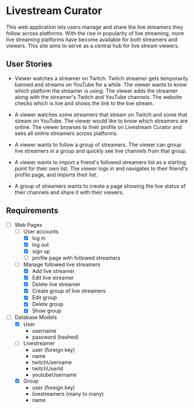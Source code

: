 # Livestream Curator

This web application lets users manage and share the live streamers they follow across platforms. With the rise in popularity of live streaming, more live streaming platforms have become available for both streamers and viewers. This site aims to serve as a central hub for live stream viewers.

## User Stories

- Viewer watches a streamer on Twitch. Twitch streamer gets temporarily banned and streams on YouTube for a while. The viewer wants to know which platform the streamer is using. The viewer adds the streamer along with the streamer's Twitch and YouTube channels. The website checks which is live and shows the link to the live stream.

- A viewer watches some streamers that stream on Twitch and some that stream on YouTube. The viewer would like to know which streamers are online. The viewer browses to their profile on Livestream Curator and sees all online streamers across platforms. 

- A viewer wants to follow a group of streamers. The viewer can group live streamers in a group and quickly see live channels from that group.

- A viewer wants to import a friend's followed streamers list as a starting point for their own list. The viewer logs in and navigates to their friend's profile page, and imports their list.

- A group of streamers wants to create a page showing the live status of their channels and share it with their viewers.

## Requirements
- [ ] Web Pages
	- [ ] User accounts
    	- [x] log in
    	- [x] log out
    	- [x] sign up
    	- [ ] profile page with followed streamers
	- [ ] Manage followed live streamers
    	- [x] Add live streamer
    	- [x] Edit live streamer
    	- [x] Delete live streamer
    	- [x] Create group of live streamers
    	- [x] Edit group 
    	- [x] Delete group
    	- [x] Show group
- [ ] Database Models
	- [x] User
		- username
		- password (hashed)
	- [ ] Livestreamer
		-  user (foreign key)
		-  name
		-  twitchUsername
        -  twitchUserId
		-  youtubeUsername
	- [x] Group
		- user (foreign key)
		- livestreamers (many to many)
		- name